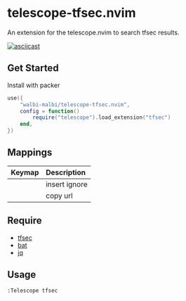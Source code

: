 # telescope-tfsec.nvim

An extension for the telescope.nvim to search tfsec results.

[![asciicast](https://asciinema.org/a/554154.svg)](https://asciinema.org/a/554154)

## Get Started

Install with packer

```lua
use({
	"walbi-malbi/telescope-tfsec.nvim",
	config = function()
		require("telescope").load_extension("tfsec")
	end,
})
```

## Mappings

|Keymap|Description|
|:-|:-|
|<C-i>| insert ignore|
|<C-y>| copy url |

## Require

- [tfsec](https://github.com/aquasecurity/tfsec)
- [bat](https://github.com/sharkdp/bat)
- [jq](https://stedolan.github.io/jq)

## Usage

```
:Telescope tfsec
```
